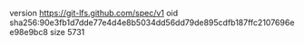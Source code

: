 version https://git-lfs.github.com/spec/v1
oid sha256:90e3fb1d7dde77e4d4e8b5034dd56dd79de895cdfb187ffc2107696ee98e9bc8
size 5731
